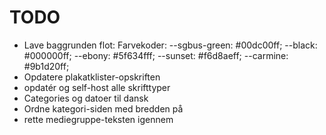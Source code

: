 # TODO

- Lave baggrunden flot: 
    Farvekoder: 
        --sgbus-green: #00dc00ff;
        --black: #000000ff;
        --ebony: #5f634fff;
        --sunset: #f6d8aeff;
        --carmine: #9b1d20ff;
- Opdatere plakatklister-opskriften
- opdatér og self-host alle skrifttyper
- Categories og datoer til dansk
- Ordne kategori-siden med bredden på 
- rette mediegruppe-teksten igennem
